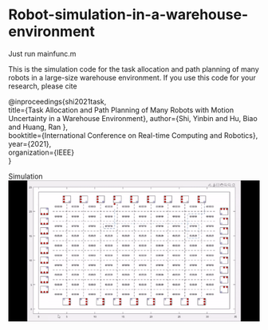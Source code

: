 # Robot-simulation-in-a-warehouse-environment

Just run mainfunc.m


This is the simulation code for the task allocation and path planning of many robots in a large-size warehouse environment. If you use this code for your research, please cite

@inproceedings{shi2021task,<br/>
title={Task Allocation and Path Planning of Many Robots with Motion Uncertainty in a Warehouse Environment},
author={Shi, Yinbin and Hu, Biao and Huang, Ran },  
booktitle={International Conference on Real-time Computing and Robotics},  
year={2021},  
organization={IEEE}  
}
<br/>



Simulation<br/>
![](warehouse_robot_anmi.gif)
